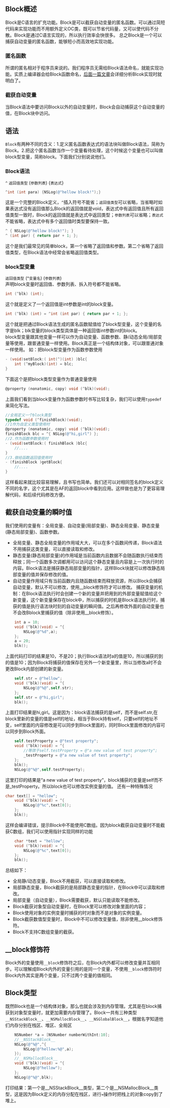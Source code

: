 ## Block概述
Block是C语言的扩充功能。Block是可以截获自动变量的匿名函数。可以通过简短代码来实现功能而不用额外定义OC类，既可以节省代码量，又可以使代码不分散。Block是通过C语言实现的，所以执行效率会快很多。
总之Block是一个可以捕获自动变量的匿名函数，能够短小而高效地实现功能。
### 匿名函数
所谓的匿名相对于程序员来说的。我们程序员无需给Block语法命名，就能实现功能。实质上编译器会给Block函数命名，[后面一篇文章]()会详细分析Blcok实现时就明白了。
### 截获自动变量
当Block语法中要访问Block以外的自动变量时，Block会自动捕获这个自动变量的值，在Block块中访问。


## 语法
`Block`有两种不同的含义：1.定义匿名函数表达式的语法块叫做Block语法，简称为Block。2.把这个匿名函数当作一个变量看待处理，这个时候这个变量也可以叫做block型变量，简称block。下面我们分别说说他们。
### Block语法
`^` `返回值类型` (`参数列表`) {`表达式`}
```objectivec
^int (int para) {NSLog(@"hellow block!");}
```
这是一个完整的Block定义，`^`插入符号不能省；`返回值类型`可以省略，当省略时如果表达式没有返回值那么Block的返回值就是void，表达式中有返回值且所有返回值类型一致时，Block的返回值就是表达式中返回类型；`参数列表`可以省略；`表达式`不能省略，表达式中有多个返回值时类型要保持一致。
```objectivec
^ { NSLog(@"hellow block!"); }
^ (int par) { return par + 1; };
```
这个是我们最常见的简单block，第一个省略了返回值和参数。第二个省略了返回值类型，在Block语法中经常会省略返回值类型。

### block型变量
`返回值类型` (^`变量名`) (`参数列表`) <br/>
声明block变量时返回值、参数列表、拆入符号都不能省略。
```objectivec
int (^blk) (int);
```
这个就是定义了一个返回值是int参数是int的block变量。
```objectivec
int (^blk) (int) = ^int (int par) { return par + 1; };
```
这个就是把通过Block语法生成的匿名函数赋值给了block型变量，这个变量的名字是blk；blk变量的block类型具体是一种返回值int参数int的block。<br/>
block型变量跟其他变量一样可以作为自动变量、函数参数、静/动态全局/局部变量等使用，跟普通变量一样使用。Block真正是一个结构体对象，可以跟普通对象一样使用。
如：把block型变量作为函数参数使用
```objectivec
- (void)setBlock:( int(^)(int) )blc{
    int (^myBlock)(int) = blc;
}
```
下面这个是把block类型变量作为普通变量使用
```objectivec
@property (nonatomic, copy) void (^blk)(void);
```
上面我们看到当block变量作为函数参数时书写比较复杂，我们可以使用`typedef`来简化写法。
```objectivec
//全局定义一个block类型
typedef void (^finishBlock)(void);
//1作为自定义类型使用时
@property (nonatomic, copy) void (^blk)(void);
finishBlock blc = ^{ NSLog(@"hi,girl") };
//2.作为函数参数使用时
- (void)setBlock:( finishBlock )blc{
    //....
}
//3.做给函数返回值使用时
- (finishBlock )getBlock{
    //....
}
```
这样看起来就比较容易理解，且书写也简单。我们还可以对相同签名的block定义不同的名字，这个尤其是在AF的返回block中看到应用。这样做也是为了更容易理解代码，和后续代码修改方便。

## 截获自动变量的瞬时值
我们使用的变量有：全局变量、自动变量(局部变量)、静态全局变量、静态变量(静态局部变量)、函数参数。<br/>
* 全局变量、静态全局变量的作用域大大，可以在多个函数间传递，Block语法不用捕获这类变量，可以直接读取和修改。
* 静态变量(静态局部变量)的作用域是当前函数内且数据不会随函数执行结束而释放；同一个函数多次调都用可以访问这个静态变量且内容是上一次执行时的内容。Block语法是捕获静态局部变量的指针，这样Block块就可以修改静态局部变量的值并保存修改的值。
* 自动变量作用域只有当前函数内且随函数结束而释放资源，所以Block会捕获自动变量，默认不可以修改，使用__block修饰符才可以修改。
捕获变量的机制：在Block语法执行时会创建一个新的变量并把用到的外部变量赋值给这个新变量，这个新变量保存在block中，所以捕获的时机是Block语法执行时，捕获的值是执行语法块时刻的自动变量的瞬间值。之后再修改外面的自动变量也不会改Bblock里捕获的值（除非使用__block修饰）。
```objectivec
    int a = 10;
    void (^blk)(void) = ^{
        NSLog(@"%d",a);
    };
    a = 20;
    blk();
```
上面代码打印的结果是10，不是20；执行Block语法时a的值是10，所以捕获的到的值是10；因为Block将捕获的值保存在另外一个新变量里，所以当修改a时不会更改Block内部创建的新变量。
```objectivec
    self.str = @"hellow";
    void (^blk)(void) = ^{
        NSLog(@"%@",self.str);
    };
    self.str = @"hi,girl";
    blk();
```
上面打印结果是hi,girl。这是因为：block语法捕获的是self，而不是self.str,在block里新的变量的值是self的地址，相当于Block持有self，只要self的地址不变，self里面的内容修改是可以同步到Block里面的，同时Block里面修改的内容可以同步到Block外面。
```objectivec
    self.testProperty = @"test property";    
    void (^blk)(void) = ^{
        //等效于self.testProperty = @"a new value of test property";
        _testProperty = @"a new value of test property";
    };
    blk();
    NSLog(@"%@",self.testProperty);
```
这里打印的结果是“a new value of test property”，block捕获的变量是self而不是_testProperty。所以block也可以修改实例变量的值。
还有一种特殊情况
```objectivec
char text[] = "hellow";
    void (^blk)(void) = ^{
        NSLog(@"%c",text[0]);
    };
    blk();
```
这样会编译错误，提示Block中不能使用C数组。因为block截获自动变量时不能截获C数组，我们可以使用指针实现同样的功能
```objectivec
    char *text = "hellow";
    void (^blk)(void) = ^{
        NSLog(@"%c",text[0]);
    };
    blk();
```
总结如下：
* 全局静/动态变量，Block不用截获，可以直接读取和修改。
* 局部静态变量，Block截获的是局部静态变量的指针，在Block中可以读取和修改。
* 局部变量（自动变量），Block需要截获，默认只能读取不能修改。
* Block截获对象型自动变量时，在Block里可以修改对象里面的内容；
* Block使用对象的实例变量时捕获的时对象而不是对象的实例变量。
* Block截获数值型变量时，Block中不可以修改变量值，除非使用__block修饰符。
* Block不支持C数组变量的截获。


## __block修饰符
Block外的变量使用`__block`修饰符之后，在Block内外都可以修改变量并互相同步。可以理解成Block内外的变量引用的是同一个变量，不使用`__block`修饰符时Block内外其实是两个变量，只不过两个变量的值相同。

## Block类型
既然Block也是一个结构体对象，那么也就会涉及到内存管理。尤其是在block捕获到对象型变量时，就更加需要内存管理了。Block一共有三种类型
`__NSStackBlock__`、`__NSMallocBlock__`、`__NSGlobalBlock__`，根据名字知道他们内存分别在栈区、堆区、全局区
```objectivec
    NSNumber *a = [NSNumber numberWithInt:10];
    //__NSStackBlock__
    NSLog(@"%@",^{
        NSLog(@"hellow:%@",a);
    });
    //__NSMallocBlock__
    void (^blk)(void) = ^{
        NSLog(@"hellow");
    };
    NSLog(@"%@",blk);
```
打印结果：第一个是__NSStackBlock__类型，第二个是__NSMallocBlock__类型，这是因为Block定义的内存分配在栈区，进行`=`操作时把栈上的对象copy到了堆上。





